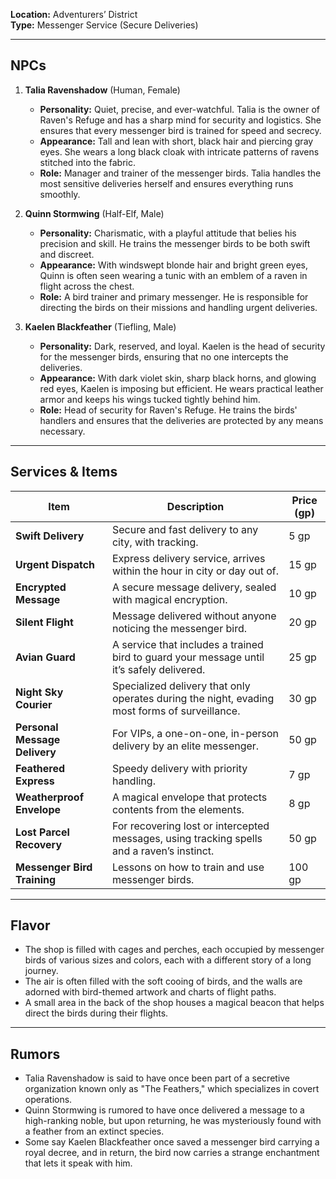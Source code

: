 **Location:** Adventurers’ District  
**Type:** Messenger Service (Secure Deliveries)

---

## NPCs

1. **Talia Ravenshadow** (Human, Female)
    
    - **Personality:** Quiet, precise, and ever-watchful. Talia is the owner of Raven's Refuge and has a sharp mind for security and logistics. She ensures that every messenger bird is trained for speed and secrecy.
    - **Appearance:** Tall and lean with short, black hair and piercing gray eyes. She wears a long black cloak with intricate patterns of ravens stitched into the fabric.
    - **Role:** Manager and trainer of the messenger birds. Talia handles the most sensitive deliveries herself and ensures everything runs smoothly.
2. **Quinn Stormwing** (Half-Elf, Male)
    
    - **Personality:** Charismatic, with a playful attitude that belies his precision and skill. He trains the messenger birds to be both swift and discreet.
    - **Appearance:** With windswept blonde hair and bright green eyes, Quinn is often seen wearing a tunic with an emblem of a raven in flight across the chest.
    - **Role:** A bird trainer and primary messenger. He is responsible for directing the birds on their missions and handling urgent deliveries.
3. **Kaelen Blackfeather** (Tiefling, Male)
    
    - **Personality:** Dark, reserved, and loyal. Kaelen is the head of security for the messenger birds, ensuring that no one intercepts the deliveries.
    - **Appearance:** With dark violet skin, sharp black horns, and glowing red eyes, Kaelen is imposing but efficient. He wears practical leather armor and keeps his wings tucked tightly behind him.
    - **Role:** Head of security for Raven's Refuge. He trains the birds' handlers and ensures that the deliveries are protected by any means necessary.

---

## Services & Items

| Item                          | Description                                                                                   | Price (gp) |
| ----------------------------- | --------------------------------------------------------------------------------------------- | ---------- |
| **Swift Delivery**            | Secure and fast delivery to any city, with tracking.                                          | 5 gp       |
| **Urgent Dispatch**           | Express delivery service, arrives within the hour in city or day out of.                      | 15 gp      |
| **Encrypted Message**         | A secure message delivery, sealed with magical encryption.                                    | 10 gp      |
| **Silent Flight**             | Message delivered without anyone noticing the messenger bird.                                 | 20 gp      |
| **Avian Guard**               | A service that includes a trained bird to guard your message until it’s safely delivered.     | 25 gp      |
| **Night Sky Courier**         | Specialized delivery that only operates during the night, evading most forms of surveillance. | 30 gp      |
| **Personal Message Delivery** | For VIPs, a one-on-one, in-person delivery by an elite messenger.                             | 50 gp      |
| **Feathered Express**         | Speedy delivery with priority handling.                                                       | 7 gp       |
| **Weatherproof Envelope**     | A magical envelope that protects contents from the elements.                                  | 8 gp       |
| **Lost Parcel Recovery**      | For recovering lost or intercepted messages, using tracking spells and a raven’s instinct.    | 50 gp      |
| **Messenger Bird Training**   | Lessons on how to train and use messenger birds.                                              | 100 gp     |

---

## Flavor

- The shop is filled with cages and perches, each occupied by messenger birds of various sizes and colors, each with a different story of a long journey.
- The air is often filled with the soft cooing of birds, and the walls are adorned with bird-themed artwork and charts of flight paths.
- A small area in the back of the shop houses a magical beacon that helps direct the birds during their flights.

---

## Rumors

- Talia Ravenshadow is said to have once been part of a secretive organization known only as "The Feathers," which specializes in covert operations.
- Quinn Stormwing is rumored to have once delivered a message to a high-ranking noble, but upon returning, he was mysteriously found with a feather from an extinct species.
- Some say Kaelen Blackfeather once saved a messenger bird carrying a royal decree, and in return, the bird now carries a strange enchantment that lets it speak with him.